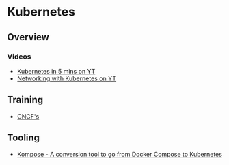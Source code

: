 # Kubernetes

## Overview

### Videos

- [Kubernetes in 5 mins on YT](https://www.youtube.com/watch?v=PH-2FfFD2PU)
- [Networking with Kubernetes on YT](https://www.youtube.com/watch?v=WwQ62OyCNz4)

## Training

- [CNCF's](https://www.cncf.io/certification/training/)

## Tooling

- [Kompose - A conversion tool to go from Docker Compose to Kubernetes](http://kompose.io/)
